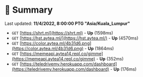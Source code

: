 # 📖 Summary
Last updated: **11/4/2022, 8:00:00 PTG "Asia/Kuala_Lumpur"**

- `GET` [https://shrt.ml](https://shrt.ml) - **Up** (1598ms)
- `GET` [https://hst.aytea.ml/](https://hst.aytea.ml/) - **Up** (4570ms)
- `GET` [https://color.aytea.ml/4b31d6.png](https://color.aytea.ml/4b31d6.png) - **Up** (1864ms)
- `GET` [https://memeapi.aytea14.repl.co/gimme](https://memeapi.aytea14.repl.co/gimme) - **Up** (352ms)
- `GET` [https://teledrivemy.herokuapp.com/dashboard](https://teledrivemy.herokuapp.com/dashboard) - **Up** (176ms)

